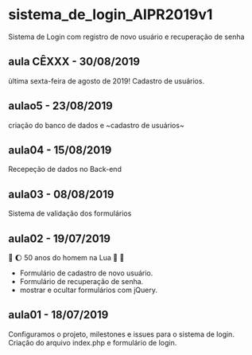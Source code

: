 # sistema_de_login_AIPR2019v1
Sistema de Login com registro de novo usuário e recuperação de senha

## aula CÊXXX - 30/08/2019
ùltima sexta-feira de agosto de 2019!
Cadastro de usuários.

## aulao5 - 23/08/2019
criação do banco de dados e ~cadastro de usuários~

## aula04 - 15/08/2019
Recepeção de dados no Back-end

## aula03 - 08/08/2019
Sistema de validação dos formulários

## aula02 - 19/07/2019 
:rocket: :moon: 50 anos do homem na Lua 🌝 🌚

* Formulário de cadastro de novo usuário.
* Formulário de recuperação de senha.
* mostrar e ocultar formulários com jQuery.

## aula01 - 18/07/2019
Configuramos o projeto, milestones e issues para o sistema de login.
Criação do arquivo index.php e formulário de login.